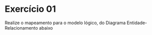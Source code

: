 <h1> Exercício 01 </h1>
<p>
  Realize o mapeamento para o modelo lógico, do Diagrama Entidade-Relacionamento abaixo
  <img src = "">
</p>
